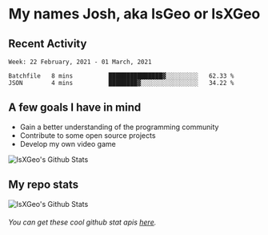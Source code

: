 <h1 align="center">My names Josh, aka IsGeo or IsXGeo</h1>

## Recent Activity
<!--START_SECTION:waka-->
```text
Week: 22 February, 2021 - 01 March, 2021

Batchfile   8 mins          ███████████████▓░░░░░░░░░   62.33 % 
JSON        4 mins          ████████▓░░░░░░░░░░░░░░░░   34.22 % 
```
<!--END_SECTION:waka-->

## **A few goals I have in mind**

- Gain a better understanding of the programming community
- Contribute to some open source projects
- Develop my own video game

<img align="center" alt="IsXGeo's Github Stats" src="https://github-readme-stats.vercel.app/api/top-langs/?username=IsXGeo&layout=compact"/><br>

## **My repo stats**

<img align="center" alt="IsXGeo's Github Stats" src="https://github-readme-stats.vercel.app/api?username=IsXGeo&count_private=true&show_icons=true&include_all_commits=true"/>

###### You can get these cool github stat apis [here](https://github.com/anuraghazra/github-readme-stats).
